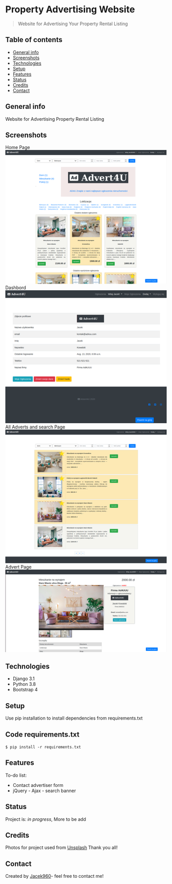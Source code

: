 # Property Advertising Website
> Website for Advertising Your Property Rental Listing

## Table of contents
* [General info](#general-info)
* [Screenshots](#screenshots)
* [Technologies](#technologies)
* [Setup](#setup)
* [Features](#features)
* [Status](#status)
* [Credits](#credits)
* [Contact](#contact)

## General info
Website for Advertising Property Rental Listing

## Screenshots
Home Page
![Home page](./img/home_page.png)
Dashbord
![Dashbord page](./img/dashbord.png)
All Adverts and search Page
![Search page](./img/allads.png)
Advert Page
![Advert page](./img/desc.png)



## Technologies
* Django 3.1
* Python 3.8
* Bootstrap 4

## Setup
Use pip installation to install dependencies from requirements.txt
## Code requirements.txt

`$ pip install -r requirements.txt`

## Features
To-do list:
* Contact advertiser form
* jQuery - Ajax - search banner

## Status
Project is: _in progress_, More to be add

## Credits
Photos for project used from [Unsplash](https://unsplash.com/) Thank you all!

## Contact
Created by [Jacek960](mailto:j.kuciel@outlook.com)- feel free to contact me!

